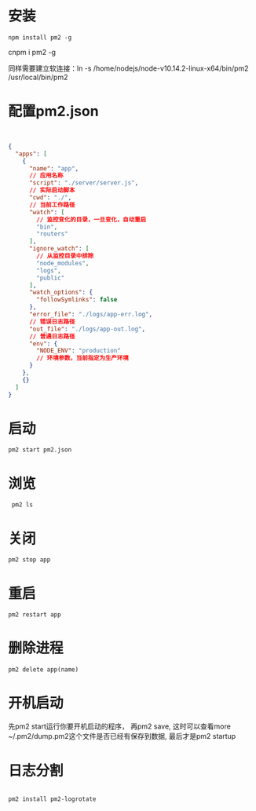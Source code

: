 # 安装
    npm install pm2 -g


cnpm i pm2 -g

同样需要建立软连接：ln -s /home/nodejs/node-v10.14.2-linux-x64/bin/pm2 /usr/local/bin/pm2

# 配置pm2.json

````json


{
  "apps": [
    {
      "name": "app",
      // 应用名称
      "script": "./server/server.js",
      // 实际启动脚本
      "cwd": "./",
      // 当前工作路径
      "watch": [
        // 监控变化的目录，一旦变化，自动重启
        "bin",
        "routers"
      ],
      "ignore_watch": [
        // 从监控目录中排除
        "node_modules",
        "logs",
        "public"
      ],
      "watch_options": {
        "followSymlinks": false
      },
      "error_file": "./logs/app-err.log",
      // 错误日志路径
      "out_file": "./logs/app-out.log",
      // 普通日志路径
      "env": {
        "NODE_ENV": "production"
        // 环境参数，当前指定为生产环境
      }
    },
    {}
  ]
}
````
# 启动
    pm2 start pm2.json
# 浏览
     pm2 ls
# 关闭
    pm2 stop app
# 重启
    pm2 restart app
# 删除进程
    pm2 delete app(name)

# 开机启动

先pm2 start运行你要开机启动的程序， 再pm2 save, 这时可以查看more ~/.pm2/dump.pm2这个文件是否已经有保存到数据, 最后才是pm2 startup

# 日志分割

```

pm2 install pm2-logrotate

```
